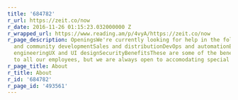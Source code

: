 ```yaml
---
title: '684782'
r_url: https://zeit.co/now
r_date: 2016-11-26 01:15:23.032000000 Z
r_wrapped_url: https://www.reading.am/p/4vyA/https://zeit.co/now
r_page_description: OpeningsWe're currently looking for help in the following areas:AccessibilityCommunications
  and community developmentSales and distributionDevOps and automationBackend engineeringFrontend
  engineeringUX and UI designSecurityBenefitsThese are some of the benefits extended
  to all our employees, but we are always open to accomodating special needs...
r_page_title: About
r_title: About
r_id: '684782'
r_page_id: '493561'
---
```


